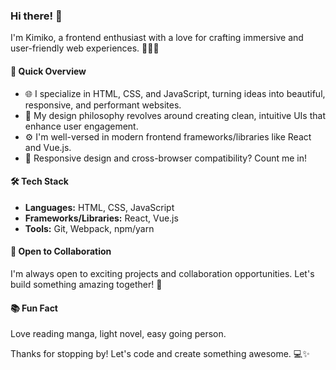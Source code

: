 ### Hi there! 👋

I'm Kimiko, a frontend enthusiast with a love for crafting immersive and user-friendly web experiences. 👨‍💻✨

#### 🚀 Quick Overview

- 🌐 I specialize in HTML, CSS, and JavaScript, turning ideas into beautiful, responsive, and performant websites.
- 🎨 My design philosophy revolves around creating clean, intuitive UIs that enhance user engagement.
- ⚙️ I'm well-versed in modern frontend frameworks/libraries like React and Vue.js.
- 📱 Responsive design and cross-browser compatibility? Count me in!

#### 🛠️ Tech Stack

- **Languages:** HTML, CSS, JavaScript
- **Frameworks/Libraries:** React, Vue.js
- **Tools:** Git, Webpack, npm/yarn


#### 🤝 Open to Collaboration

I'm always open to exciting projects and collaboration opportunities. Let's build something amazing together! 🚀

#### 📚 Fun Fact

Love reading manga, light novel, easy going person.

Thanks for stopping by! Let's code and create something awesome. 💻✨
